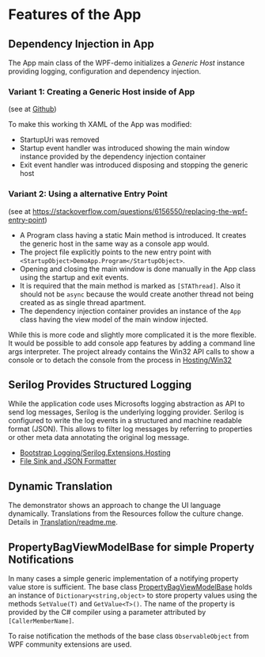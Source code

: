 ﻿# Features of the App

## Dependency Injection in App

The App main class of the WPF-demo initializes a *Generic Host* instance providing logging, configuration and dependency injection.

### Variant 1: Creating a Generic Host inside of App

(see at [Github](https://github.com/dotnet/runtime/blob/57bfe474518ab5b7cfe6bf7424a79ce3af9d6657/src/libraries/Microsoft.Extensions.Hosting/src/HostingHostBuilderExtensions.cs))

To make this working th XAML of the App was modified:
- StartupUri was removed
- Startup event handler was introduced showing the main window instance provided by the dependency injection container
- Exit event handler was introduced disposing and stopping the generic host

### Variant 2: Using a alternative Entry Point

(see at https://stackoverflow.com/questions/6156550/replacing-the-wpf-entry-point)

- A Program class having a static Main method is introduced. 
It creates the generic host in the same way as a console app would.
- The project file explicitly points to the new entry point with `<StartupObject>DemoApp.Program</StartupObject>`.
- Opening and closing the main window is done manually in the App class using the startup and exit events.
- It is required that the main method is marked as `[STAThread]`.
Also it should not be `async` because the would create another thread not being created as as single thread apartment.
- The dependency injection container provides an instance of the `App` class having the view model of the main window injected.

While this is more code and slightly more complicated it is the more flexible. 
It would be possible to add console app features by adding a command line args interpreter.
The project already contains the Win32 API calls to show a console or to detach the console from the process in [Hosting/Win32](./Hosting/Win32.cs)

## Serilog Provides Structured Logging

While the application code uses Microsofts logging abstraction as API to send log messages, Serilog is the underlying logging provider. 
Serilog is configured to write the log events in a structured and machine readable format (JSON).
This allows to filter log messages by referring to properties or other meta data annotating the original log message. 

- [Bootstrap Logging/Serilog.Extensions.Hosting](https://github.com/serilog/serilog-extensions-hosting)
- [File Sink and JSON Formatter](https://github.com/serilog/serilog-sinks-file)

## Dynamic Translation

The demonstrator shows an approach to change the UI language dynamically. 
Translations from the Resources follow the culture change. 
Details in [Translation/readme.me](Translation/readme.md).

## PropertyBagViewModelBase for simple Property Notifications

In many cases a simple generic implementation of a notifying property value store is sufficient.
The base class [PropertyBagViewModelBase](PropertyBagViewModelBase.cs) holds an instance of 
```Dictionary<string,object>``` to store property values using the methods ```SetValue(T)``` and ```GetValue<T>()```.
The name of the property is provided by the C# compiler using a parameter attributed by ```[CallerMemberName]```.

To raise notification the methods of the base class ```ObservableObject``` from WPF community extensions are used.
